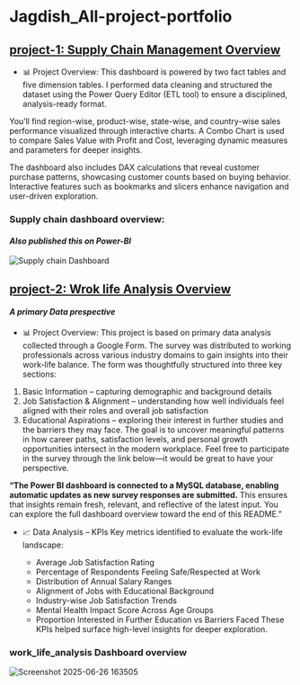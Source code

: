 # Jagdish_All-project-portfolio

## [project-1: Supply Chain Management Overview](https://github.com/Jagdish-Bhandari/Supply-Chain-Dynamic-Dashboard.git)
* 📊 Project Overview:
This dashboard is powered by two fact tables and five dimension tables. I performed data cleaning and structured the dataset using the Power Query Editor (ETL tool) to ensure a disciplined, analysis-ready format.

You’ll find region-wise, product-wise, state-wise, and country-wise sales performance visualized through interactive charts. A Combo Chart is used to compare Sales Value with Profit and Cost, leveraging dynamic measures and parameters for deeper insights.

The dashboard also includes DAX calculations that reveal customer purchase patterns, showcasing customer counts based on buying behavior. Interactive features such as bookmarks and slicers enhance navigation and user-driven exploration.


### Supply chain dashboard overview: 
#### _Also published this on Power-BI_
![Supply chain Dashboard](https://github.com/user-attachments/assets/cb64d5a5-6640-4cf1-9f22-1600b1787f58)


## [project-2: Wrok life Analysis Overview](https://github.com/Jagdish-Bhandari/Work_life_analysis.git)
#### ***A primary Data prespective***
* 📊 Project Overview:
This project is based on primary data analysis collected through a Google Form. The survey was distributed to working professionals across various industry domains to gain insights into their work-life balance. The form was thoughtfully structured into three key sections:

 1. Basic Information – capturing demographic and background details
 2. Job Satisfaction & Alignment – understanding how well individuals feel aligned with their roles and overall job satisfaction
 3. Educational Aspirations – exploring their interest in further studies and the barriers they may face.
The goal is to uncover meaningful patterns in how career paths, satisfaction levels, and personal growth opportunities intersect in the modern workplace. Feel free to participate in the survey through the link below—it would be great to have your perspective.

**“The Power BI dashboard is connected to a MySQL database, enabling automatic updates as new survey responses are submitted.** This ensures that insights remain fresh, relevant, and reflective of the latest input. You can explore the full dashboard overview toward the end of this README.”

* 📈 Data Analysis – KPIs
Key metrics identified to evaluate the work-life landscape:

  - Average Job Satisfaction Rating
  - Percentage of Respondents Feeling Safe/Respected at Work
  - Distribution of Annual Salary Ranges
  - Alignment of Jobs with Educational Background
  - Industry-wise Job Satisfaction Trends
  - Mental Health Impact Score Across Age Groups
  - Proportion Interested in Further Education vs Barriers Faced These KPIs helped surface high-level insights for deeper exploration.

### work_life_analysis Dashboard overview
![Screenshot 2025-06-26 163505](https://github.com/user-attachments/assets/fc04b538-d6ba-4c08-9e73-b629f372b888)






